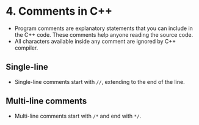 # 4. Comments in C++

- Program comments are explanatory statements that you can include in the C++ code. These comments help anyone reading the source code. 
-  All characters available inside any comment are ignored by C++ compiler.
## Single-line

- Single-line comments start with `//`, extending to the end of the line.
## Multi-line comments

- Multi-line comments start with `/*` and end with `*/`.